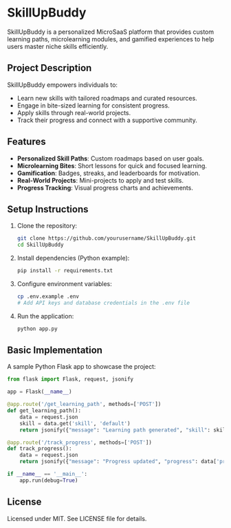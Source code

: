 # SkillUpBuddy

SkillUpBuddy is a personalized MicroSaaS platform that provides custom learning paths, microlearning modules, and gamified experiences to help users master niche skills efficiently.

## Project Description
SkillUpBuddy empowers individuals to:
- Learn new skills with tailored roadmaps and curated resources.
- Engage in bite-sized learning for consistent progress.
- Apply skills through real-world projects.
- Track their progress and connect with a supportive community.

## Features
- **Personalized Skill Paths**: Custom roadmaps based on user goals.
- **Microlearning Bites**: Short lessons for quick and focused learning.
- **Gamification**: Badges, streaks, and leaderboards for motivation.
- **Real-World Projects**: Mini-projects to apply and test skills.
- **Progress Tracking**: Visual progress charts and achievements.

## Setup Instructions
1. Clone the repository:
   ```bash
   git clone https://github.com/yourusername/SkillUpBuddy.git
   cd SkillUpBuddy
   ```
2. Install dependencies (Python example):
   ```bash
   pip install -r requirements.txt
   ```
3. Configure environment variables:
   ```bash
   cp .env.example .env
   # Add API keys and database credentials in the .env file
   ```
4. Run the application:
   ```bash
   python app.py
   ```

## Basic Implementation
A sample Python Flask app to showcase the project:

```python
from flask import Flask, request, jsonify

app = Flask(__name__)

@app.route('/get_learning_path', methods=['POST'])
def get_learning_path():
    data = request.json
    skill = data.get('skill', 'default')
    return jsonify({"message": "Learning path generated", "skill": skill}), 200

@app.route('/track_progress', methods=['POST'])
def track_progress():
    data = request.json
    return jsonify({"message": "Progress updated", "progress": data['progress']}), 200

if __name__ == '__main__':
    app.run(debug=True)
```

## License
Licensed under MIT. See LICENSE file for details.
